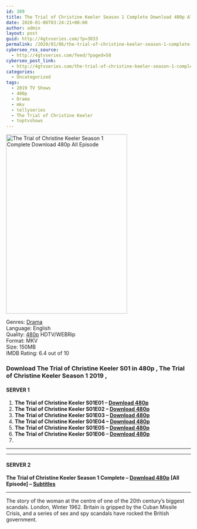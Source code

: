 ```yaml
---
id: 389
title: The Trial of Christine Keeler Season 1 Complete Download 480p All Episode
date: 2020-01-06T03:24:21+00:00
author: admin
layout: post
guid: http://4gtvseries.com/?p=3033
permalink: /2020/01/06/the-trial-of-christine-keeler-season-1-complete-download-480p-all-episode-2/
cyberseo_rss_source:
  - http://4gtvseries.com/feed/?paged=58
cyberseo_post_link:
  - http://4gtvseries.com/the-trial-of-christine-keeler-season-1-complete-download-480p-all-episode/
categories:
  - Uncategorized
tags:
  - 2019 TV Shows
  - 480p
  - Drama
  - mkv
  - tellyseries
  - The Trial of Christine Keeler
  - toptvshows
---
```

<img loading="lazy" class="aligncenter" src="https://4.bp.blogspot.com/-3OuEZvH9fDo/XhKneW-aghI/AAAAAAAAAz8/8O7gfYlMPQo429ka39R8gBefC-eTAfk8QCK4BGAYYCw/s1600/The%2BTrial%2Bof%2BChristine%2BKeeler%2BSeason%2B1.jpg" alt="The Trial of Christine Keeler Season 1 Complete Download 480p All Episode" width="330" height="488" />

Genres:&nbsp;<a href="http://4gtvseries.com/tag/drama/" data-wpel-link="internal">Drama</a>  
Language: English  
Quality:&nbsp;<a href="http://4gtvseries.com/tag/480p/" data-wpel-link="internal">480p</a> HDTV/WEBRip  
Format: MKV  
Size: 150MB  
IMDB Rating: 6.4 out of 10

### **Download The Trial of Christine Keeler S01 in 480p , The Trial of Christine Keeler Season 1 2019 ,&nbsp;**

#### <span><strong>SERVER 1</strong></span>

  1. **The Trial of Christine Keeler S01E01 – <a href="http://slink.dl480p.xyz/mib1fdSH" data-wpel-link="external" target="_blank" rel="nofollow external noopener noreferrer" class="wpel-icon-left"><i class="wpel-icon fa fa-download" aria-hidden="true"></i>Download 480p</a>**
  2. **The Trial of Christine Keeler S01E02 – <a href="http://slink.dl480p.xyz/GKnn" data-wpel-link="external" target="_blank" rel="nofollow external noopener noreferrer" class="wpel-icon-left"><i class="wpel-icon fa fa-download" aria-hidden="true"></i>Download 480p</a>**
  3. **The Trial of Christine Keeler S01E03 – <a href="http://slink.dl480p.xyz/dwURfUuM" data-wpel-link="external" target="_blank" rel="nofollow external noopener noreferrer" class="wpel-icon-left"><i class="wpel-icon fa fa-download" aria-hidden="true"></i>Download 480p</a>**
  4. **The Trial of Christine Keeler S01E04 – <a href="http://slink.dl480p.xyz/t7OZb" data-wpel-link="external" target="_blank" rel="nofollow external noopener noreferrer" class="wpel-icon-left"><i class="wpel-icon fa fa-download" aria-hidden="true"></i>Download 480p</a>**
  5. **The Trial of Christine Keeler S01E05 – <a href="http://slink.dl480p.xyz/g11vCWpJ" data-wpel-link="external" target="_blank" rel="nofollow external noopener noreferrer" class="wpel-icon-left"><i class="wpel-icon fa fa-download" aria-hidden="true"></i>Download 480p</a>**
  6. **The Trial of Christine Keeler S01E06 – <a href="http://slink.dl480p.xyz/aG4DOSdG" data-wpel-link="external" target="_blank" rel="nofollow external noopener noreferrer" class="wpel-icon-left"><i class="wpel-icon fa fa-download" aria-hidden="true"></i>Download 480p</a>**
  7. 

* * *

* * *

#### <span><strong>SERVER 2</strong></span>

**The Trial of Christine Keeler Season 1 Complete – <a href="http://dl480p.xyz/3217/" data-wpel-link="external" target="_blank" rel="nofollow external noopener noreferrer" class="wpel-icon-left"><i class="wpel-icon fa fa-download" aria-hidden="true"></i>Download 480p</a> [All Episode] – <a href="https://subscene.com/subtitles/the-trial-of-christine-keeler" data-wpel-link="external" target="_blank" rel="nofollow external noopener noreferrer" class="wpel-icon-left"><i class="wpel-icon fa fa-download" aria-hidden="true"></i>Subtitles</a>**

* * *

The story of the woman at the centre of one of the 20th century’s biggest scandals. London, Winter 1962. Britain is gripped by the Cuban Missile Crisis, and a series of sex and spy scandals have rocked the British government.

<div align="center">
</div>
